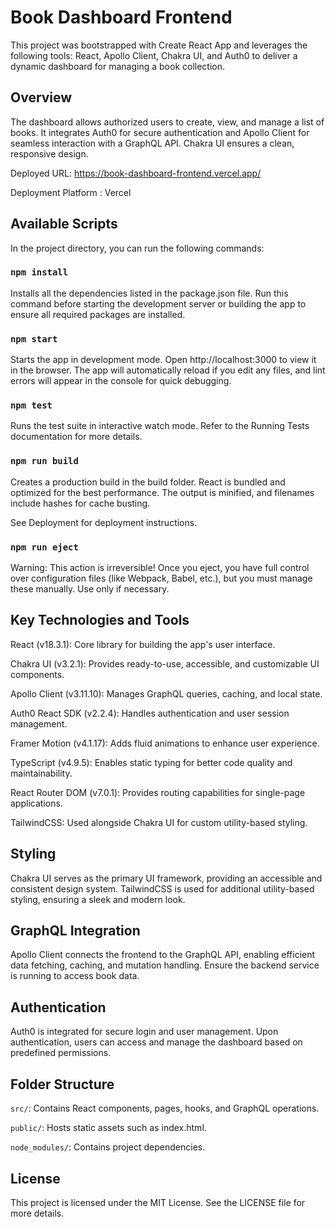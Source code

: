 # Book Dashboard Frontend
This project was bootstrapped with Create React App and leverages the following tools: React, Apollo Client, Chakra UI, and Auth0 to deliver a dynamic dashboard for managing a book collection.

## Overview
The dashboard allows authorized users to create, view, and manage a list of books. It integrates Auth0 for secure authentication and Apollo Client for seamless interaction with a GraphQL API. Chakra UI ensures a clean, responsive design.

Deployed URL: https://book-dashboard-frontend.vercel.app/

Deployment Platform : Vercel

## Available Scripts
In the project directory, you can run the following commands:

### `npm install`
Installs all the dependencies listed in the package.json file.
Run this command before starting the development server or building the app to ensure all required packages are installed.

### `npm start`
Starts the app in development mode.
Open http://localhost:3000 to view it in the browser. The app will automatically reload if you edit any files, and lint errors will appear in the console for quick debugging.

### `npm test`
Runs the test suite in interactive watch mode.
Refer to the Running Tests documentation for more details.

### `npm run build`
Creates a production build in the build folder.
React is bundled and optimized for the best performance. The output is minified, and filenames include hashes for cache busting.

See Deployment for deployment instructions.

### `npm run eject`
Warning: This action is irreversible!
Once you eject, you have full control over configuration files (like Webpack, Babel, etc.), but you must manage these manually. Use only if necessary.

## Key Technologies and Tools
React (v18.3.1): Core library for building the app's user interface.

Chakra UI (v3.2.1): Provides ready-to-use, accessible, and customizable UI components.

Apollo Client (v3.11.10): Manages GraphQL queries, caching, and local state.

Auth0 React SDK (v2.2.4): Handles authentication and user session management.

Framer Motion (v4.1.17): Adds fluid animations to enhance user experience.

TypeScript (v4.9.5): Enables static typing for better code quality and maintainability.

React Router DOM (v7.0.1): Provides routing capabilities for single-page applications.

TailwindCSS: Used alongside Chakra UI for custom utility-based styling.

## Styling
Chakra UI serves as the primary UI framework, providing an accessible and consistent design system. TailwindCSS is used for additional utility-based styling, ensuring a sleek and modern look.

## GraphQL Integration
Apollo Client connects the frontend to the GraphQL API, enabling efficient data fetching, caching, and mutation handling. Ensure the backend service is running to access book data.

## Authentication
Auth0 is integrated for secure login and user management. Upon authentication, users can access and manage the dashboard based on predefined permissions.

## Folder Structure
`src/`: Contains React components, pages, hooks, and GraphQL operations.

`public/`: Hosts static assets such as index.html.

`node_modules/`: Contains project dependencies.

## License
This project is licensed under the MIT License. See the LICENSE file for more details.
